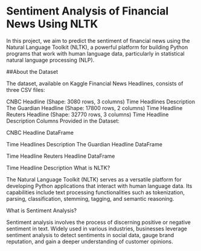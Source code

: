 # Sentiment Analysis of Financial News Using NLTK
In this project, we aim to predict the sentiment of financial news using the Natural Language Toolkit (NLTK), a powerful platform for building Python programs that work with human language data, particularly in statistical natural language processing (NLP).

##About the Dataset

The dataset, available on Kaggle Financial News Headlines, consists of three CSV files:

CNBC Headline (Shape: 3080 rows, 3 columns)
Time
Headlines
Description
The Guardian Headline (Shape: 17800 rows, 2 columns)
Time
Headline
Reuters Headline (Shape: 32770 rows, 3 columns)
Time
Headline
Description
Columns Provided in the Dataset:

CNBC Headline DataFrame

Time
Headlines
Description
The Guardian Headline DataFrame

Time
Headline
Reuters Headline DataFrame

Time
Headline
Description
What is NLTK?

The Natural Language Toolkit (NLTK) serves as a versatile platform for developing Python applications that interact with human language data. Its capabilities include text processing functionalities such as tokenization, parsing, classification, stemming, tagging, and semantic reasoning.

What is Sentiment Analysis?

Sentiment analysis involves the process of discerning positive or negative sentiment in text. Widely used in various industries, businesses leverage sentiment analysis to detect sentiments in social data, gauge brand reputation, and gain a deeper understanding of customer opinions.
